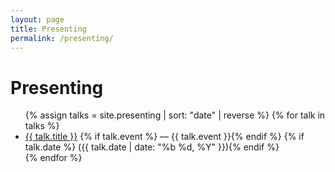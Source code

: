 ```yaml
---
layout: page
title: Presenting
permalink: /presenting/
---
```


# Presenting

<ul>
{% assign talks = site.presenting | sort: "date" | reverse %}
{% for talk in talks %}
  <li>
    <a href="{{ talk.url | relative_url }}">{{ talk.title }}</a>
    {% if talk.event %} — {{ talk.event }}{% endif %}
    {% if talk.date %} ({{ talk.date | date: "%b %d, %Y" }}){% endif %}
  </li>
{% endfor %}
</ul>
